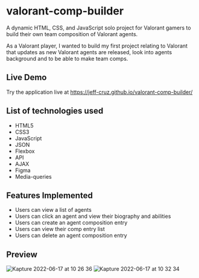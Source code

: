 # valorant-comp-builder

A dynamic HTML, CSS, and JavaScript solo project for Valorant gamers to build their own team composition of Valorant agents.

As a Valorant player, I wanted to build my first project relating to Valorant that updates as new Valorant agents are released, look into agents background and to be able to make team comps.

## Live Demo
Try the application live at https://jeff-cruz.github.io/valorant-comp-builder/

## List of technologies used
* HTML5
* CSS3
* JavaScript
* JSON
* Flexbox
* API
* AJAX
* Figma
* Media-queries

## Features Implemented
* Users can view a list of agents
* Users can click an agent and view their biography and abilities
* Users can create an agent composition entry
* Users can view their comp entry list
* Users can delete an agent composition entry

## Preview
![Kapture 2022-06-17 at 10 26 36](https://user-images.githubusercontent.com/99565410/174349032-93f65c12-87dc-40ec-adfd-888e72798ae3.gif)
![Kapture 2022-06-17 at 10 32 34](https://user-images.githubusercontent.com/99565410/174349320-9306501d-8373-4d34-955a-e9aa1de308fc.gif)
